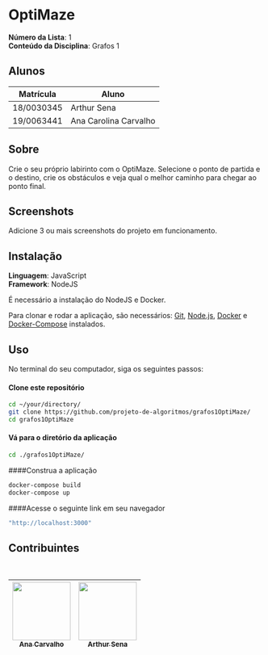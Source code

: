 # OptiMaze

**Número da Lista**: 1<br>
**Conteúdo da Disciplina**: Grafos 1<br>

## Alunos
|Matrícula | Aluno |
| -- | -- |
| 18/0030345  |  Arthur Sena |
| 19/0063441  |  Ana Carolina Carvalho |

## Sobre 
Crie o seu próprio labirinto com o OptiMaze. Selecione o ponto de partida e o destino, crie os obstáculos e veja qual o melhor caminho para chegar ao ponto final.  

## Screenshots
Adicione 3 ou mais screenshots do projeto em funcionamento.

## Instalação 
**Linguagem**: JavaScript<br>
**Framework**: NodeJS<br>

É necessário a instalação do NodeJS e Docker.

Para clonar e rodar a aplicação, são necessários: [Git](https://git-scm.com), [Node.js](https://nodejs.org/pt-br/), [Docker](https://docs.docker.com/install/) e [Docker-Compose](https://docs.docker.com/compose/install/) instalados.

## Uso
 
No terminal do seu computador, siga os seguintes passos:



#### Clone este repositório
```bash
cd ~/your/directory/
git clone https://github.com/projeto-de-algoritmos/grafos1OptiMaze/
cd grafos1OptiMaze
````

#### Vá para o diretório da aplicação
```bash
cd ./grafos1OptiMaze/
````

####Construa a aplicação

```bash
docker-compose build
docker-compose up
```

####Acesse o seguinte link em seu navegador
```bash
"http://localhost:3000"
```


## Contribuintes 

<br>

[<img src="https://avatars2.githubusercontent.com/u/9967427?s=400&u=1d2d6cb30ebe846fe9a275e5be16c1ee8cbc07c8&v=4" width=115 > <br> <sub> Ana Carvalho </sub>](https://github.com/anacarolcs)|[<img src="https://avatars1.githubusercontent.com/u/49957403?s=460&u=170776941473671902ffee948e33b4a012829359&v=4" width=115 > <br> <sub> Arthur Sena </sub>](https://github.com/senaarth) |
| :---: | :---: |
